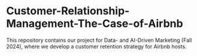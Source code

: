 # Customer-Relationship-Management-The-Case-of-Airbnb
This repository contains our project for Data- and AI-Driven Marketing (Fall 2024), where we develop a customer retention strategy for Airbnb hosts.
